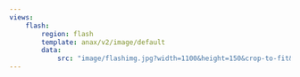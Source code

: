 ```yaml
---
views:
    flash:
        region: flash
        template: anax/v2/image/default
        data:
            src: "image/flashimg.jpg?width=1100&height=150&crop-to-fit&area=0,0,45,0"
---
```

